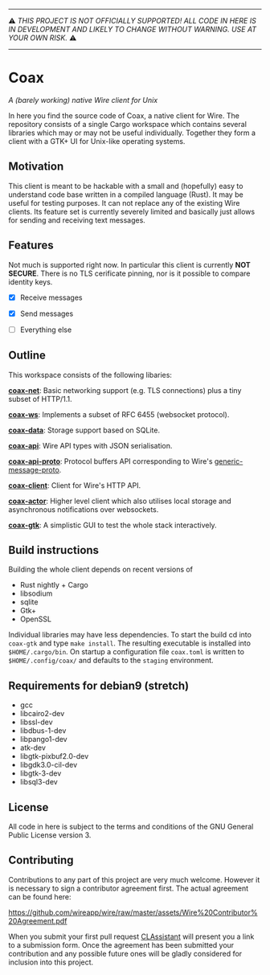 -----

:warning: *THIS PROJECT IS NOT OFFICIALLY SUPPORTED! ALL CODE IN HERE IS
IN DEVELOPMENT AND LIKELY TO CHANGE WITHOUT WARNING. USE AT YOUR OWN
RISK.* :warning:

-----


# Coax

*A (barely working) native Wire client for Unix*

In here you find the source code of Coax, a native client for Wire. The
repository consists of a single Cargo workspace which contains several
libraries which may or may not be useful individually. Together they
form a client with a GTK+ UI for Unix-like operating systems.


## Motivation

This client is meant to be hackable with a small and (hopefully) easy to
understand code base written in a compiled language (Rust). It may be
useful for testing purposes. It can not replace any of the existing Wire
clients. Its feature set is currently severely limited and basically just
allows for sending and receiving text messages.


## Features

Not much is supported right now. In particular this client is currently
**NOT SECURE**. There is no TLS cerificate pinning, nor is it possible
to compare identity keys.

- [x] Receive messages
- [x] Send messages
- [ ] Everything else


## Outline

This workspace consists of the following libaries:

**[coax-net](https://github.com/wireapp/coax/tree/master/coax-net)**:
Basic networking support (e.g. TLS connections) plus a tiny subset of
HTTP/1.1.

**[coax-ws](https://github.com/wireapp/coax/tree/master/coax-ws)**:
Implements a subset of RFC 6455 (websocket protocol).

**[coax-data](https://github.com/wireapp/coax/tree/master/coax-data)**:
Storage support based on SQLite.

**[coax-api](https://github.com/wireapp/coax/tree/master/coax-api)**:
Wire API types with JSON serialisation.

**[coax-api-proto](https://github.com/wireapp/coax/tree/master/coax-api-proto)**:
Protocol buffers API corresponding to Wire's
[generic-message-proto](https://github.com/wireapp/generic-message-proto).

**[coax-client](https://github.com/wireapp/coax/tree/master/coax-client)**:
Client for Wire's HTTP API.

**[coax-actor](https://github.com/wireapp/coax/tree/master/coax-actor)**:
Higher level client which also utilises local storage and asynchronous
notifications over websockets.

**[coax-gtk](https://github.com/wireapp/coax/tree/master/coax-gtk)**:
A simplistic GUI to test the whole stack interactively.

## Build instructions

Building the whole client depends on recent versions of

- Rust nightly + Cargo
- libsodium
- sqlite
- Gtk+
- OpenSSL

Individual libraries may have less dependencies. To start the build cd
into `coax-gtk` and type `make install`. The resulting executable is
installed into `$HOME/.cargo/bin`. On startup a configuration file
`coax.toml` is written to `$HOME/.config/coax/` and defaults to the
`staging` environment.
## Requirements for debian9 (stretch)
 - gcc
 - libcairo2-dev
 - libssl-dev
 - libdbus-1-dev
 - libpango1-dev
 - atk-dev
 - libgtk-pixbuf2.0-dev
 - libgdk3.0-cil-dev
 - libgtk-3-dev
  - libsql3-dev
## License

All code in here is subject to the terms and conditions of the
GNU General Public License version 3.

## Contributing

Contributions to any part of this project are very much welcome. However
it is necessary to sign a contributor agreement first. The actual agreement
can be found here:

  https://github.com/wireapp/wire/raw/master/assets/Wire%20Contributor%20Agreement.pdf

When you submit your first pull request [CLAssistant](https://github.com/CLAassistant)
will present you a link to a submission form. Once the agreement has been submitted
your contribution and any possible future ones will be gladly considered for
inclusion into this project.

